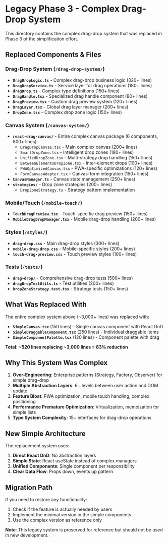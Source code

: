 # Legacy Phase 3 - Complex Drag-Drop System

This directory contains the complex drag-drop system that was replaced in Phase 3 of the simplification effort.

## Replaced Components & Files

### Drag-Drop System (`/drag-drop-system/`)
- **`DragDropLogic.ts`** - Complex drag-drop business logic (320+ lines)
- **`DragDropService.ts`** - Service layer for drag operations (180+ lines) 
- **`dragDrop.ts`** - Complex type definitions (150+ lines)
- **`DragHandle.tsx`** - Specialized drag handle component (80+ lines)
- **`DragPreview.tsx`** - Custom drag preview system (120+ lines)
- **`DragLayer.tsx`** - Global drag layer manager (200+ lines)
- **`DropZone.tsx`** - Complex drop zone logic (150+ lines)

### Canvas System (`/canvas-system/`)
- **`react-drag-canvas/`** - Entire complex canvas package (6 components, 800+ lines):
  - `DragDropCanvas.tsx` - Main complex canvas (200+ lines)
  - `SmartDropZone.tsx` - Intelligent drop zones (180+ lines) 
  - `UnifiedDropZone.tsx` - Multi-strategy drop handling (150+ lines)
  - `BetweenElementsDropZone.tsx` - Inter-element drops (100+ lines)
  - `PWAOptimizedCanvas.tsx` - PWA-specific optimizations (120+ lines)
  - `FormCanvasAdapter.tsx` - Canvas-form integration (150+ lines)
- **`CanvasManager.ts`** - Canvas state management (250+ lines)
- **`strategies/`** - Drop zone strategies (200+ lines)
  - `DropZoneStrategy.ts` - Strategy pattern implementation

### Mobile/Touch (`/mobile-touch/`)
- **`TouchDragPreview.tsx`** - Touch-specific drag preview (150+ lines)
- **`MobileDragDropManager.tsx`** - Mobile drag-drop handling (200+ lines)

### Styles (`/styles/`)
- **`drag-drop.css`** - Main drag-drop styles (300+ lines)
- **`mobile-drag-drop.css`** - Mobile-specific styles (200+ lines)
- **`touch-drag-preview.css`** - Touch preview styles (100+ lines)

### Tests (`/tests/`)
- **`drag-drop/`** - Comprehensive drag-drop tests (500+ lines)
- **`dragDropTestUtils.ts`** - Test utilities (200+ lines)
- **`DropZoneStrategy.test.tsx`** - Strategy tests (150+ lines)

## What Was Replaced With

The entire complex system above (~3,000+ lines) was replaced with:

- **`SimpleCanvas.tsx`** (150 lines) - Single canvas component with React DnD
- **`SimpleDraggableComponent.tsx`** (250 lines) - Individual draggable items
- **`SimpleComponentPalette.tsx`** (120 lines) - Component palette with drag

**Total: ~520 lines replacing ~3,000 lines = 83% reduction**

## Why This System Was Complex

1. **Over-Engineering**: Enterprise patterns (Strategy, Factory, Observer) for simple drag-drop
2. **Multiple Abstraction Layers**: 6+ levels between user action and DOM update
3. **Feature Bloat**: PWA optimization, mobile touch handling, complex positioning
4. **Performance Premature Optimization**: Virtualization, memoization for simple lists
5. **Type System Complexity**: 15+ interfaces for drag-drop operations

## New Simple Architecture

The replacement system uses:
1. **Direct React DnD**: No abstraction layers
2. **Simple State**: React useState instead of complex managers
3. **Unified Components**: Single component per responsibility
4. **Clear Data Flow**: Props down, events up pattern

## Migration Path

If you need to restore any functionality:
1. Check if the feature is actually needed by users
2. Implement the minimal version in the simple components
3. Use the complex version as reference only

**Note**: This legacy system is preserved for reference but should not be used in new development.